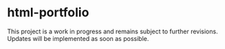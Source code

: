 # html-portfolio
This project is a work in progress and remains subject to further revisions. Updates will be implemented as soon as possible.
